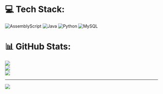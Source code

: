 
# 💻 Tech Stack:
![AssemblyScript](https://img.shields.io/badge/assembly%20script-%23000000.svg?style=for-the-badge&logo=assemblyscript&logoColor=white) ![Java](https://img.shields.io/badge/java-%23ED8B00.svg?style=for-the-badge&logo=openjdk&logoColor=white) ![Python](https://img.shields.io/badge/python-3670A0?style=for-the-badge&logo=python&logoColor=ffdd54) ![MySQL](https://img.shields.io/badge/mysql-4479A1.svg?style=for-the-badge&logo=mysql&logoColor=white)
# 📊 GitHub Stats:
![](https://github-readme-stats.vercel.app/api?username=gentnisjes&theme=light&hide_border=false&include_all_commits=false&count_private=false)<br/>
![](https://github-readme-streak-stats.herokuapp.com/?user=gentnisjes&theme=light&hide_border=false)<br/>
![](https://github-readme-stats.vercel.app/api/top-langs/?username=gentnisjes&theme=light&hide_border=false&include_all_commits=false&count_private=false&layout=compact)

---
[![](https://visitcount.itsvg.in/api?id=gentnisjes&icon=0&color=0)](https://visitcount.itsvg.in)

<!-- Proudly created with GPRM ( https://gprm.itsvg.in ) -->
